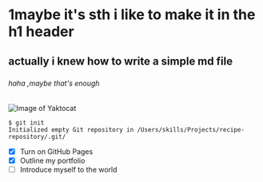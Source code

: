 # 1maybe it's sth i like to make it in the h1 header
## actually i knew how to write a simple md file
### 
#### 
##### 
###### haha ,maybe that's enough

![Image of Yaktocat](https://octodex.github.com/images/yaktocat.png)



```
$ git init
Initialized empty Git repository in /Users/skills/Projects/recipe-repository/.git/
```

- [x] Turn on GitHub Pages
- [x] Outline my portfolio
- [ ] Introduce myself to the world